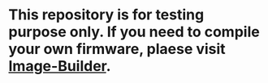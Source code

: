 # This repository is for testing purpose only. If you need to compile your own firmware, plaese visit [Image-Builder](https://github.com/noviachen/Image-Builder).
